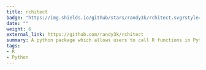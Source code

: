 ```yaml
---
title: rchitect
badge: "https://img.shields.io/github/stars/randy3k/rchitect.svg?style=social&label=Star"
date: ""
weight: 6
external_link: https://github.com/randy3k/rchitect
summary: A python package which allows users to call R functions in Python. It is served as the backend of the R console `radian`.
tags:
- R
- Python
---
```

